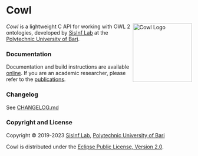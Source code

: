 # Cowl

<img src="docs/img/cowl_logo.png" height="160px" align="right" alt="Cowl Logo" />

*Cowl* is a lightweight C API for working with OWL 2 ontologies, developed by
[SisInf Lab][swot] at the [Polytechnic University of Bari][poliba].

### Documentation

Documentation and build instructions are available [online][docs].
If you are an academic researcher, please refer to the [publications][publications].

### Changelog

See [CHANGELOG.md](CHANGELOG.md)

### Copyright and License

Copyright © 2019-2023 [SisInf Lab][swot], [Polytechnic University of Bari][poliba]

Cowl is distributed under the [Eclipse Public License, Version 2.0][epl2].

[docs]: http://swot.sisinflab.poliba.it/cowl
[epl2]: https://www.eclipse.org/legal/epl-2.0
[poliba]: http://www.poliba.it
[publications]: http://swot.sisinflab.poliba.it/cowl/about/#publications
[swot]: http://swot.sisinflab.poliba.it

